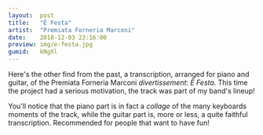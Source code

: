 ```yaml
---
layout:  post
title:   "È Festa"
artist:  "Premiata Forneria Marconi"
date:    2018-12-03 23:16:00
preview: img/e-festa.jpg
gumid:   kNgXl
---
```


Here's the other find from the past, a transcription, arranged for piano and
guitar, of the Premiata Forneria Marconi *divertissement*: *È Festa*. This time
the project had a serious motivation, the track was part of my band's lineup!

You'll notice that the piano part is in fact a *collage* of the many keyboards
moments of the track, while the guitar part is, more or less, a quite faithful
transcription. Recommended for people that want to have fun!

<!-- vim: set tw=79 spell spelllang=en: -->
